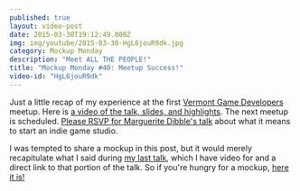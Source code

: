 ```yaml
---
published: true
layout: video-post
date: 2015-03-30T19:12:49.000Z
img: img/youtube/2015-03-30-HgL6jouR9dk.jpg
category: Mockup Monday
description: "Meet ALL THE PEOPLE!"
title: "Mockup Monday #40: Meetup Success!"
video-id: "HgL6jouR9dk"
---
```


Just a little recap of my experience at the first [Vermont Game
Developers](http://www.meetup.com/Vermont-Game-Developers/) meetup.  Here is [a video of the talk, slides, and highlights](http://seawisphunter.com/vtgd/2015/03/28/vermont-game-developers-1-introduction-and-mini-arcade-cabinet/).  The next meetup is scheduled.  [Please RSVP for Marguerite Dibble's talk](http://www.meetup.com/Vermont-Game-Developers/events/221463737/) about what it means to start an indie game studio.

I was tempted to share a mockup in this post, but it would merely recapitulate what I said during [my last talk](http://seawisphunter.com/vtgd/2015/03/28/vermont-game-developers-1-introduction-and-mini-arcade-cabinet/), which I have video for and a direct link to that portion of the talk.  So if you're hungry for a mockup, [here it is!](https://youtu.be/avEVj3BNGGs?t=33m33s)
